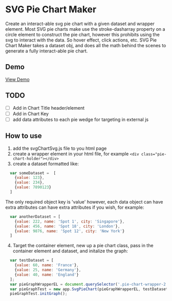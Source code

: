 # SVG Pie Chart Maker
Create an interact-able svg pie chart with a given dataset and wrapper element.
Most SVG pie charts make use the stroke-dasharray property on a circle element to construct the pie chart, however this prohibits using the svg to interact with the data. So hover effect, click actions, etc. SVG Pie Chart Maker takes a dataset obj, and does all the math behind the scenes to generate a fully interact-able pie chart.

## Demo
[View Demo](https://zwelden.github.io/svg-pie-chart-maker/)

## TODO
- [ ] Add in Chart Title header/element
- [ ] Add in Chart Key
- [ ] add data attributes to each pie wedge for targeting in external js

## How to use
1. add the svgChartSvg.js file to you html page
2. create a wrapper element in your html file, for example `<div class="pie-chart-holder"></div>`
3. create a dataset formatted like:
  ```javascript
    var someDataset =  [
      {value: 123},
      {value: 234},
      {value: 7890123}
    ]
  ```
  The only required object key is 'value' however, each data object can have extra attributes can have extra attributes if you wish, for example:
  ```javascript
    var anotherDataset = [
      {value: 222, name: 'Spot 1', city: 'Singapore'},
      {value: 456, name: 'Spot 18', city: 'London'},
      {value: 9876, name: 'Spot 12', city: 'New York'}
    ]
  ```
  4. Target the container element, new up a pie chart class, pass in the container element and dataset, and initalize the graph:
  ```javascript
    var testDataset = [
      {value: 60, name: 'France'},
      {value: 25, name: 'Germany'},
      {value: 40, name: 'England'}
    ];
    var pieGraphWrapperEL = document.querySelector('.pie-chart-wrapper-2');
    var pieGraphTest = new app.SvgPieChart(pieGraphWrapperEL, testDataset);
    pieGraphTest.initGraph();
  ```
